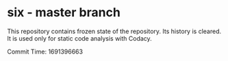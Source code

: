 # six - master branch

This repository contains frozen state of the repository.
Its history is cleared. It is used only for static code
analysis with Codacy.

Commit Time: 1691396663